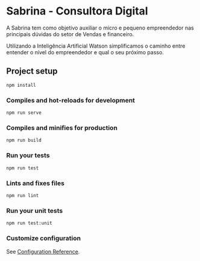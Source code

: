 # Sabrina - Consultora Digital

A Sabrina tem como objetivo auxiliar o micro e pequeno empreendedor nas principais dúvidas do setor de Vendas e financeiro.

Utilizando a Inteligência Artificial Watson simplificamos o caminho entre entender o nível do empreendedor e qual o seu próximo passo.


## Project setup
```
npm install
```

### Compiles and hot-reloads for development
```
npm run serve
```

### Compiles and minifies for production
```
npm run build
```

### Run your tests
```
npm run test
```

### Lints and fixes files
```
npm run lint
```

### Run your unit tests
```
npm run test:unit
```

### Customize configuration
See [Configuration Reference](https://cli.vuejs.org/config/).
